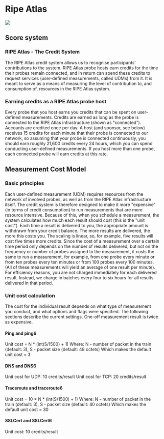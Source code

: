 # Ripe Atlas

![](https://www.ripe.net/++resource++ripe.plonetheme.images/RIPE_NCC_logo.png)

## Score system

### RIPE Atlas - The Credit System
The RIPE Atlas credit system allows us to recognise participants' contributions to the system. RIPE Atlas probe hosts earn credits for the time their probes remain connected, and in return can spend these credits to request services (user-defined measurements, called UDMs) from it. It is meant to serve as a means of measuring the level of contribution to, and consumption of, resources in the RIPE Atlas system.

### Earning credits as a RIPE Atlas probe host

Every probe that you host earns you credits that can be spent on user-defined measurements. Credits are earned as long as the probe is connected to the RIPE Atlas infrastructure (shown as "connected"). Accounts are credited once per day.
A host (and sponsor, see below) receives 15 credits for each minute that their probe is connected to our network, so assuming that your probe is connected continuously, you should earn roughly 21,600 credits every 24 hours, which you can spend conducting user-defined measurements. If you host more than one probe, each connected probe will earn credits at this rate.

## Measurement Cost Model

### Basic principles

Each user-defined measurement (UDM) requires resources from the network of involved probes, as well as from the RIPE Atlas infrastructure itself. The credit system is therefore designed to make it more "expensive" (in terms of credit consumption) to run measurements that are more resource intensive.
Because of this, when you schedule a measurement, the system calculates how much each result should cost (this is the "unit cost"). Each time a result is delivered to you, the appropriate amount is withdrawn from your credit balance. The more results are delivered, the more this costs you. The scaling is linear, so, for example, five results will cost five times more credits.
Since the cost of a measurement over a certain time period only depends on the number of results delivered, but not on the frequency or number of probes assigned to the measurement, it costs the same to run a measurement, for example, from one probe every minute or from ten probes every ten minutes or from 100 probes every 100 minutes. (All of these measurements will yield an average of one result per minute).
For efficiency reasons, you are not charged immediately for each delivered result. Instead, we charge in batches every four to six hours for all results delivered in that period.

### Unit cost calculation

The cost for the individual result depends on what type of measurement you conduct, and what options and flags were specified. The following sections describe the current settings. One-off measurement result is twice as expensive.
#### Ping and ping6

Unit cost = N * (int(S/1500) + 1)
Where:
N - number of packet in the train (default: 3), S - packet size (default: 48 octets)
Which makes the default unit cost = 3

#### DNS and DNS6

Unit cost for UDP: 10 credits/result
Unit cost for TCP: 20 credits/result

#### Traceroute and traceroute6

Unit cost = 10 * N * (int(S/1500) + 1)
Where:
N - number of packet in the train (default: 3), S - packet size (default: 40 octets)
Which makes the default unit cost = 30

#### SSLCert and SSLCert6

Unit cost: 10 credits/result
